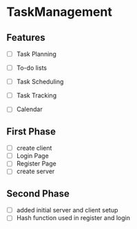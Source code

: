 # TaskManagement

## Features
- [ ] Task Planning
- [ ] To-do lists
- [ ] Task Scheduling
- [ ] Task Tracking
- [ ] Calendar


## First Phase
- [ ] create client
- [ ] Login Page
- [ ] Register Page
- [ ] create server
 
 ## Second Phase
 - [ ] added initial server and client setup
 - [ ] Hash function used in register and login